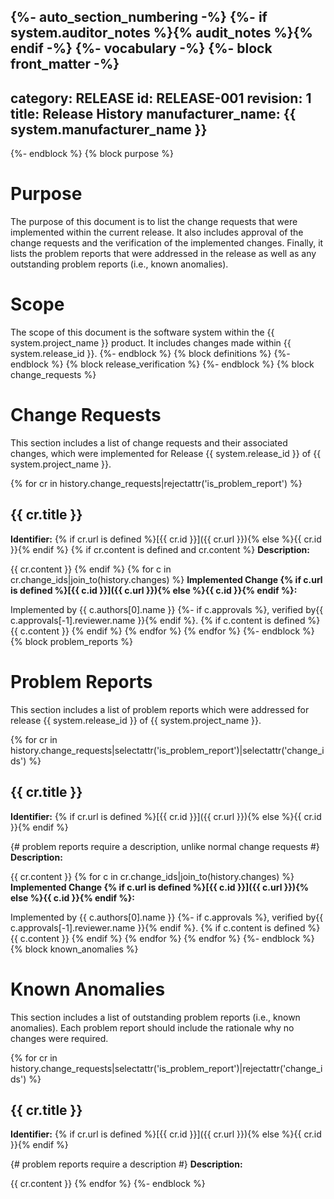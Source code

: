 {%- auto_section_numbering -%}
{%- if system.auditor_notes %}{% audit_notes %}{% endif -%}
{%- vocabulary -%}
{%- block front_matter -%}
---
category: RELEASE
id: RELEASE-001
revision: 1
title: Release History
manufacturer_name: {{ system.manufacturer_name }}
---
{%- endblock %}
{% block purpose %}
# Purpose

The purpose of this document is to list the change requests that were implemented within the current release.  It also includes approval of the change requests and the verification of the implemented changes.  Finally, it lists the problem reports that were addressed in the release as well as any outstanding problem reports (i.e., known anomalies).

# Scope

The scope of this document is the software system within the {{ system.project_name }} product.  It includes changes made within {{ system.release_id }}.
{%- endblock %}
{% block definitions %}
{%- endblock %}
{% block release_verification %}
{%- endblock %}
{% block change_requests %}
# Change Requests

This section includes a list of change requests and their associated changes, which were implemented for Release {{ system.release_id }} of {{ system.project_name }}.

{% for cr in history.change_requests|rejectattr('is_problem_report') %}
## {{ cr.title }}

**Identifier:** {% if cr.url is defined %}[{{ cr.id }}]({{ cr.url }}){% else %}{{ cr.id }}{% endif %}
{% if cr.content is defined and cr.content %}
**Description:**

{{ cr.content }}
{% endif %}
{% for c in cr.change_ids|join_to(history.changes) %}
**Implemented Change {% if c.url is defined %}[{{ c.id }}]({{ c.url }}){% else %}{{ c.id }}{% endif %}:**

Implemented by {{ c.authors[0].name }}
{%- if c.approvals %}, verified by{{ c.approvals[-1].reviewer.name }}{% endif %}.
{% if c.content is defined %}
{{ c.content }}
{% endif %}
{% endfor %}
{% endfor %}
{%- endblock %}
{% block problem_reports %}
# Problem Reports

This section includes a list of problem reports which were addressed for release {{ system.release_id }} of {{ system.project_name }}.

{% for cr in history.change_requests|selectattr('is_problem_report')|selectattr('change_ids') %}
## {{ cr.title }}

**Identifier:** {% if cr.url is defined %}[{{ cr.id }}]({{ cr.url }}){% else %}{{ cr.id }}{% endif %}

{# problem reports require a description, unlike normal change requests #}
**Description:**

{{ cr.content }}
{% for c in cr.change_ids|join_to(history.changes) %}
**Implemented Change {% if c.url is defined %}[{{ c.id }}]({{ c.url }}){% else %}{{ c.id }}{% endif %}:**

Implemented by {{ c.authors[0].name }}
{%- if c.approvals %}, verified by{{ c.approvals[-1].reviewer.name }}{% endif %}.
{% if c.content is defined %}
{{ c.content }}
{% endif %}
{% endfor %}
{% endfor %}
{%- endblock %}
{% block known_anomalies %}
# Known Anomalies

This section includes a list of outstanding problem reports (i.e., known anomalies).  Each problem report should include the rationale why no changes were required.

{% for cr in history.change_requests|selectattr('is_problem_report')|rejectattr('change_ids') %}
## {{ cr.title }}

**Identifier:** {% if cr.url is defined %}[{{ cr.id }}]({{ cr.url }}){% else %}{{ cr.id }}{% endif %}

{# problem reports require a description #}
**Description:**

{{ cr.content }}
{% endfor %}
{%- endblock %}
